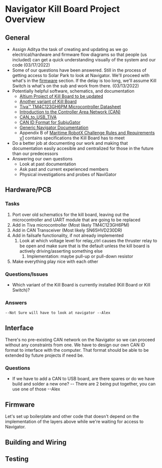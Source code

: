 # Navigator Kill Board Project Overview

## General
* Assign Aditya the task of creating and updating as we go electrical/hardware and firmware flow diagrams so that people (us included) can get a quick understanding visually of the system and our code (03/17/2022) 
* Some of our questions have been answered. Still in the process of getting access to Solar Park to look at Navigator. We'll proceed with what's in the [firmware](https://github.com/uf-mil-electrical/Navigator_Kill_Board/edit/master/Project%20Overview.md#firmware) section. If the delay is too long, we'll assume Kill Switch is what's on the sub and work from there. (03/13/2022)
* Potentially helpful software, schematics, and documentation
	* [Altium Project of Kill Board to be updated](https://github.com/uf-mil-electrical/SVN-Legacy/tree/master/Navigator%20SVN/Current%20Projects/Kill%20Board)
	* [Another variant of Kill Board](https://github.com/uf-mil-electrical/SVN-Legacy/tree/master/Navigator%20SVN/Current%20Projects/Kill%20Switch)
	* [Tiva™ TM4C123GH6PM Microcontroller Datasheet](https://www.ti.com/lit/gpn/tm4c123gh6pm)
	* [Introduction to the Controller Area Network (CAN)](https://www.ti.com/lit/an/sloa101b/sloa101b.pdf)
	* [CAN_to_USB_TIVA](https://github.com/uf-mil-electrical/SVN-Legacy/tree/master/Navigator%20SVN/Current%20Projects/CAN_to_USB_TIVA)
	* [CAN ID Format for SubjuGator](https://github.com/uf-mil-electrical/SVN-Legacy/blob/master/Subjugator%20SVN/Firmware/CAN%20ID%20Groups.xlsx)	
	* [Generic Navigator Documentation](https://github.com/uf-mil-electrical/NaviGator-Wiring-Documentaion)
	* Appendix B of [Maritime RobotX Challenge Rules and Requirements v1](https://robonation.org/app/uploads/sites/2/2021/06/2022-Maritime-RobotX-Challenge-Rules-and-Requirements-v1.0.pdf) contains specifications the Kill Board has to meet
* Do a better job at documenting our work and making that documentation easily accesible and centralized for those in the future than our predecessors 
* Answering our own questions
	* Look at past documentation
	* Ask past and current experienced members
	* Physical investigations and probes of NaviGator

## Hardware/PCB
### Tasks
1. Port over old schematics for the kill board, leaving out the microcontroller and UART module that are going to be replaced
2. Add in Tiva microcontroller (Most likely TM4C123GH6PM)
3. Add in CAN Transceiver (Most likely SN65HVD230DR)
4. Add in failsafe functionality, if not already implemented
	1. Look at which voltage level for relay_ctrl causes the thruster relay to be open and make sure that is the default unless the kill board is actively driving/asserting something else
		1. Implementation: maybe pull-up or pull-down resistor
5. Make everything play nice with each other

### Questions/Issues
* Which variant of the Kill Board is currently installed (Kill Board or Kill Switch)? 
### Answers
	--Not Sure will have to look at navigator --Alex 

## Interface
There's no pre-existing CAN network on the Navigator so we can proceed without any constraints from one. We have to design our own CAN ID format to interface with the computer. That format should be able to be extended by future projects if need be. 
	
### Questions
* If we have to add a CAN to USB board, are there spares or do we have build and solder a new one?
		-- There are 2 being put together, you can use one of those --Alex 

## Firmware
Let's set up boilerplate and other code that doesn't depend on the implementation of the layers above while we're waiting for access to Navigator.

## Building and Wiring

## Testing
